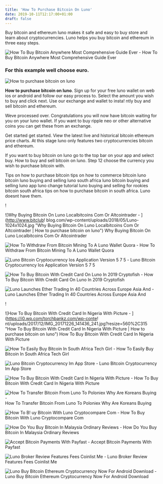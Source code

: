 ```yaml
---
title: 'How To Purchase Bitcoin On Luno'
date: 2019-10-11T12:17:00+01:00
draft: false
---
```


Buy bitcoin and ethereum luno makes it safe and easy to buy store and learn about cryptocurrencies. Luno helps you buy bitcoin and ethereum in three easy steps.

![How To Buy Bitcoin Anywhere Most Comprehensive Guide Ever - ](https://blockgeeks.com/wp-content/uploads/2017/01/howtobuybitcoin.jpg "How To Buy Bitcoin Anywhere Most Comprehensive Guide Ever | How to purchase bitcoin on luno") How To Buy Bitcoin Anywhere Most Comprehensive Guide Ever

### For this example well choose euro.

![How to purchase bitcoin on luno](https://www.cryptocompare.com/media/35309284/luno-6.png "How to purchase bitcoin on luno")

**How to purchase bitcoin on luno**. Sign up for your free luno wallet on web ios or android and follow our easy process to. Select the amount you wish to buy and click next. Use our exchange and wallet to insta! ntly buy and sell bitcoin and ethereum.

Weve processed over. Congratulations you will now have bitcoin waiting for you on your luno wallet. If you want to buy ripple neo or other alternative coins you can get these from an exchange.

Get started get started. View the latest live and historical bitcoin ethereum price charts. At this stage luno only features two cryptocurrencies bitcoin and ethereum.

If you want to buy bitcoin on luno go to the top bar on your app and select buy. How to buy and sell bitcoin on luno. Step 12 choose the currency you wish to purchase bitcoin with.

Tips on how to purchase bitcoin tips on how to commerce bitcoin luno bitcoin luno buying and selling luno south africa luno bitcoin buying and selling luno app luno change tutorial luno buying and selling for rookies bitcoin south africa tips on how to purchase bitcoin in south africa. Luno doesnt have them.

!

![Why Buying Bitcoin On Luno Localbitcoins Com Or Altcointrader - ](http://www.bitclub!   blog.com/wp-content/uploads/2018/05/Luno-1024x1024.jpg "Why Buying Bitcoin On Luno Localbitcoins Com Or Altcointrader | How to purchase bitcoin on luno") Why Buying Bitcoin On Luno Localbitcoins Com Or Altcointrader

![How To Withdraw From Bitcoin Mining To A Luno Wallet Quora - ](https://qph.fs.quoracdn.net/main-qimg-cc001502a103f9ee947d231e0fa2c719 "How To Withdraw From Bitcoin Mining To A Luno Wallet Quora | How to purchase bitcoin on luno") How To Withdraw From Bitcoin Mining To A Luno Wallet Quora

![Luno Bitcoin Cryptocurrency Ios Application Version 5 7 5 - ](https://is3-ssl.mzstatic.com/image/thumb/Purple123/v4/f7/91/fd/f791fdc0-dd50-d95f-a40f-daee7abb5886/mzl.egolxpnd.png/696x696bb.png "Luno Bitcoin Cryptocurrency Ios App!   lication Version 5 7 5 | How to purchase bitcoin on luno") Luno Bitcoin Cryptocurrency Ios Application Version 5 7 5

![How To Buy Bitcoin With Credit Card On Luno In 2019 Cryptofish - ](https://www.cryptofish.com/blog/wp-content/uploads/2019/05/buy-bitcoin-on-luno-credit-card-2019.png "How To Buy Bitcoin With Credit Card On Luno In 2019 Cryptofish | How to purchase bitcoin on luno") How To Buy Bitcoin With Credit Card On Luno In 2019 Cryptofish

![Luno Launches Ether Trading In 40 Countries Across Europe Asia And - ](https://coinjournal.net/wp-content/uploads/2017/11/Luno-Launches-Ether-Trading-In-40-Countries-Across-Europe-Asia-And-Africa-696x387.jpg "Luno Launches Ether Trading In 40 Countries Across Europe Asia And | How to purchase bitcoin on luno") Luno Launches Ether Trading In 40 Countries Across Europe Asia And

!

![How To Buy Bitcoin With Credit Card In Nigeria With Picture - ](https://i0.wp.com/torchbankz.com/wp-conte!   nt/uploads/2017/12/IMG_20171226_141436_241.jpg?resize=560%2C315 "How To Buy Bitcoin With Credit Card In Nigeria With Picture | How to purchase bitcoin on luno") How To Buy Bitcoin With Credit Card In Nigeria With Picture

![How To Easily Buy Bitcoin In South Africa Tech Girl - ](https://techgirl.co.za/wp-content/uploads/2017/11/google-bitcoin-search.jpg "How To Easily Buy Bitcoin In South Africa Tech Girl | How to purchase bitcoin on luno") How To Easily Buy Bitcoin In South Africa Tech Girl

![Luno Bitcoin Cryptocurrency Im App Store - ](https://is4-ssl.mzstatic.com/image/thumb/Purple113/v4/4f/16/ea/4f16ea5b-6597-e75f-bbb3-e13defbc3968/mzl.wxrwoomb.png/300x0w.jpg "Luno Bitcoin Cryptocurrency Im App Store | How to purchase bitcoin o!   n luno") Luno Bitcoin Cryptocurrency Im App Store

![How To Buy Bitcoin With Credit Card In Nigeria With Picture - ](https://i2.wp.com/torchbankz.com/wp-content/uploads/2017/12/IMG_20171226_141406_212.jpg?resize=560%2C315 "How To Buy Bitcoin With Credit Card In Nigeria With Picture | How to purchase bitcoin on luno") How To Buy Bitcoin With Credit Card In Nigeria With Picture

![How To Transfer Bitcoin From Luno To Poloniex Why Are Koreans Buying - ](https://coinlist.me/wp-content/uploads/2017/12/coinbase-sign-up.png "How To Transfer Bitcoin From Luno To Poloniex Why Are Koreans Buying | How to purchase bitcoin on luno") How To Transfer Bitcoin From Luno To Poloniex Why Are Koreans Buying

![How To B!   uy Bitcoin With Luno Cryptocompare Com - ](https://www.cryptocompare.com/media/35309301/pasted-image-0-3.png "How To Buy Bitcoin Wi!   th Luno Cryptocompare Com | How to purchase bitcoin on luno") How To Buy Bitcoin With Luno Cryptocompare Com

![How Do You Buy Bitcoin In Malaysia Ordinary Reviews - ](https://www.ordinaryreviews.com/wp-content/uploads/2017/10/luno-wallet-1-1024x509.png "How Do You Buy Bitcoin In Malaysia Ordinary Reviews | How to purchase bitcoin on luno") How Do You Buy Bitcoin In Malaysia Ordinary Reviews

![Accept Bitcoin Payments With Payfast - ](https://payfastcoza-bef7.kxcdn.com/wp-content/uploads/2014/07/step-31.png "Accept Bitcoin Payments With Payfast | How to purchase bitcoin on luno") Accept Bitcoin Payments With Payfast

![Luno Broker Review Features Fees Coinlist Me - ](https://coinlist.me/wp-content/uploads/2018/04/Luno-UI.jpg "Luno Broker Review Features Fees !   Coinlist Me | How to purchase bitcoin on luno") Luno Broker Review Features Fees Coinlist Me

![Luno Buy Bitcoin Ethereum Cryptocurrency Now For Android Download - ](https://images.sftcdn.net/images/t_app-cover-l,f_auto/p/5aaa9433-8f57-4005-9b0d-f459c04e1a91/2774303706/luno-buy-bitcoin-ethereum-cryptocurrency-now-screenshot.jpg "Luno Buy Bitcoin Ethereum Cryptocurrency Now For Android Download | How to purchase bitcoin on luno") Luno Buy Bitcoin Ethereum Cryptocurrency Now For Android Download